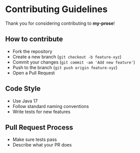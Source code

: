 # Contributing Guidelines

Thank you for considering contributing to **my-prose**!

## How to contribute

- Fork the repository
- Create a new branch (`git checkout -b feature-xyz`)
- Commit your changes (`git commit -am 'Add new feature'`)
- Push to the branch (`git push origin feature-xyz`)
- Open a Pull Request

## Code Style

- Use Java 17
- Follow standard naming conventions
- Write tests for new features

## Pull Request Process

- Make sure tests pass
- Describe what your PR does

